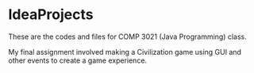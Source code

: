 # IdeaProjects
These are the codes and files for COMP 3021 (Java Programming) class.

My final assignment involved making a Civilization game using GUI and other events to create a game experience.
